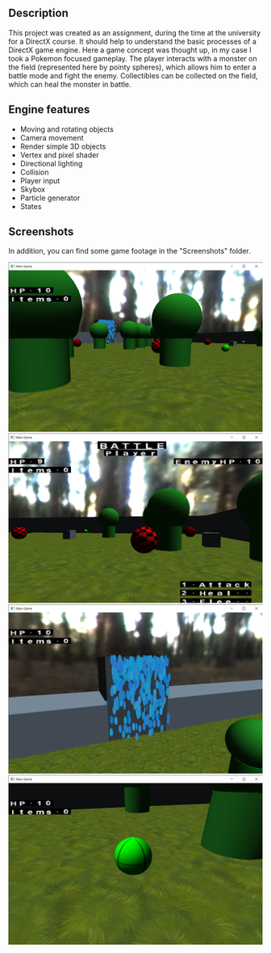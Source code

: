 ## Description
This project was created as an assignment, during the time at the university for a DirectX course.
It should help to understand the basic processes of a DirectX game engine.
Here a game concept was thought up, in my case I took a Pokemon focused gameplay.
The player interacts with a monster on the field (represented here by pointy spheres), which allows him to enter a battle mode and fight the enemy.
Collectibles can be collected on the field, which can heal the monster in battle.


## Engine features
* Moving and rotating objects
* Camera movement
* Render simple 3D objects
* Vertex and pixel shader
* Directional lighting
* Collision
* Player input
* Skybox
* Particle generator
* States

## Screenshots
In addition, you can find some game footage in the "Screenshots" folder.

![Screen01](https://github.com/Snowball115/SOL-DirectX-Game/blob/main/Screenshots/Screen01.png)
![Screen02](https://github.com/Snowball115/SOL-DirectX-Game/blob/main/Screenshots/Screen02.png)
![Screen03](https://github.com/Snowball115/SOL-DirectX-Game/blob/main/Screenshots/Screen03.png)
![Screen04](https://github.com/Snowball115/SOL-DirectX-Game/blob/main/Screenshots/Screen04.png)
